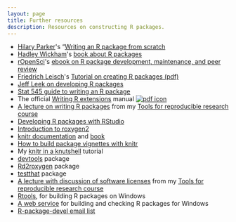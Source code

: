 ```yaml
---
layout: page
title: Further resources
description: Resources on constructing R packages.
---
```


- [Hilary Parker](https://hilaryparker.com)'s
  &ldquo;[Writing an R package from scratch](https://hilaryparker.com/2014/04/29/writing-an-r-package-from-scratch/)
- [Hadley Wickham](http://had.co.nz/)'s [book about R packages](http://r-pkgs.had.co.nz/)
- [rOpenSci](https://ropensci.org)'s
  [ebook on R package development, maintenance, and peer review](https://ropensci.github.io/dev_guide/)
- [Friedrich Leisch](http://www.statistik.lmu.de/~leisch/)'s [Tutorial on creating R packages (pdf)](https://cran.r-project.org/doc/contrib/Leisch-CreatingPackages.pdf)
- [Jeff Leek on developing R packages](https://github.com/jtleek/rpackages)
- [Stat 545 guide to writing an R package](https://stat545.com/package-overview.html)
- The official
  [Writing R extensions](https://cran.r-project.org/doc/manuals/r-release/R-exts.html)
  manual [![pdf icon](icons/pdf-icon.png)](https://cran.r-project.org/doc/manuals/r-release/R-exts.pdf)
- [A lecture on writing R packages](https://kbroman.org/Tools4RR/assets/lectures/08_rpack_withnotes.pdf)
  from my [Tools for reproducible research course](https://kbroman.org/Tools4RR/)
- [Developing R packages with RStudio](https://support.rstudio.com/hc/en-us/articles/200486488-Developing-Packages-with-RStudio)
- [Introduction to roxygen2](https://cran.r-project.org/web/packages/roxygen2/vignettes/roxygen2.html)
- [knitr documentation](https://yihui.name/knitr/) and
  [book](https://www.amazon.com/gp/product/1482203537?ie=UTF8&tag=7210-20)
- [How to build package vignettes with knitr](https://yihui.name/knitr/demo/vignette/)
- My [knitr in a knutshell](https://kbroman.org/knitr_knutshell) tutorial
- [devtools](https://github.com/hadley/devtools) package
- [Rd2roxygen](https://github.com/yihui/Rd2roxygen) package
- [testthat](https://github.com/hadley/testthat) package
- [A lecture with discussion of software licenses](https://kbroman.org/Tools4RR/assets/lectures/15_licenses_withnotes.pdf)
  from my [Tools for reproducible research course](https://kbroman.org/Tools4RR/)
- [Rtools](https://cran.r-project.org/bin/windows/Rtools/), for
  building R packages on Windows
- [A web service](https://win-builder.r-project.org/) for building and
  checking R packages for Windows
- [R-package-devel email list](https://stat.ethz.ch/mailman/listinfo/r-package-devel)
